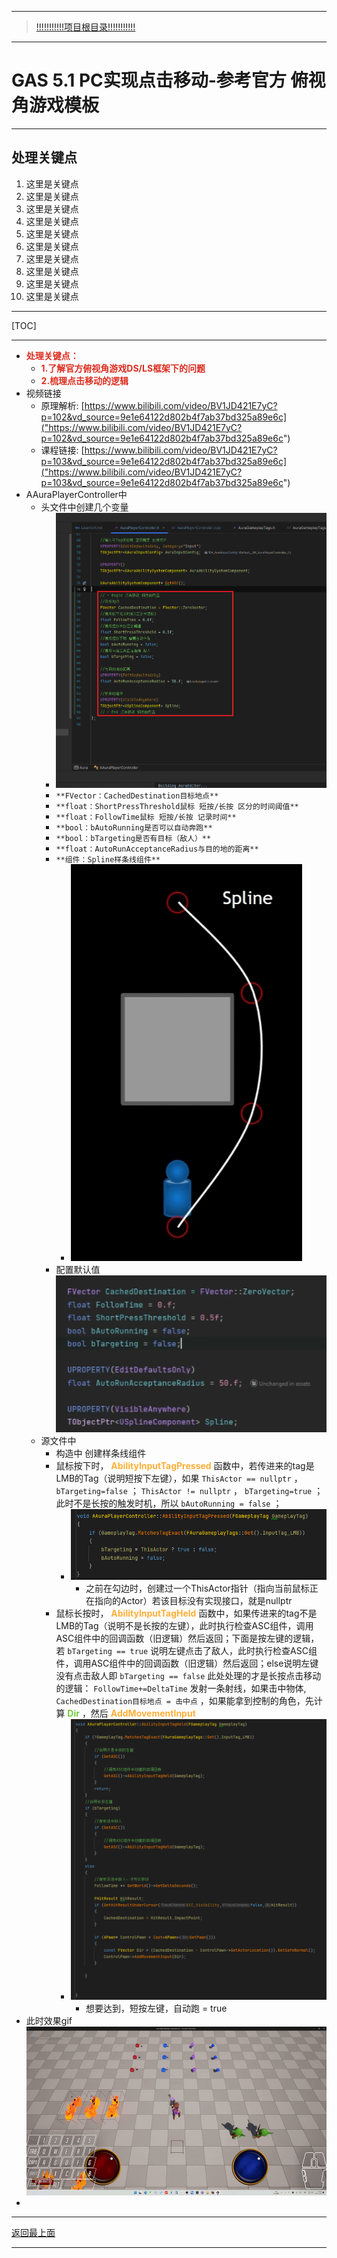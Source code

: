 ___________________________________________________________________________________________
> [!!!!!!!!!!!项目根目录!!!!!!!!!!!](./!!!!!!!!!!!项目目录!!!!!!!!!!!.md)

___________________________________________________________________________________________

# GAS 5.1 PC实现点击移动-参考官方 俯视角游戏模板
___________________________________________________________________________________________
## 处理关键点
1. 这里是关键点
2. 这里是关键点
3. 这里是关键点
4. 这里是关键点
5. 这里是关键点
6. 这里是关键点
7. 这里是关键点
8. 这里是关键点
9. 这里是关键点
10. 这里是关键点
___________________________________________________________________________________________

[TOC]

___________________________________________________________________________________________

- <font color=#DC2D1E>**处理关键点：**</font>
    - <font color=#DC2D1E>**1.了解官方俯视角游戏DS/LS框架下的问题**</font>
    - <font color=#DC2D1E>**2.梳理点击移动的逻辑**</font>
- 视频链接
    - 原理解析: [https://www.bilibili.com/video/BV1JD421E7yC?p=102&vd_source=9e1e64122d802b4f7ab37bd325a89e6c]("https://www.bilibili.com/video/BV1JD421E7yC?p=102&vd_source=9e1e64122d802b4f7ab37bd325a89e6c")
    - 课程链接: [https://www.bilibili.com/video/BV1JD421E7yC?p=103&vd_source=9e1e64122d802b4f7ab37bd325a89e6c]("https://www.bilibili.com/video/BV1JD421E7yC?p=103&vd_source=9e1e64122d802b4f7ab37bd325a89e6c")
- AAuraPlayerController中
    - 头文件中创建几个变量
        -  ![图片](https://github.com/liyunlong618/MyNote/blob/master/%E8%99%9A%E5%B9%BBC++/%E6%A8%A1%E5%9D%97/GAS/GAS%E7%AC%AC%E4%BA%8C%E5%AD%A3-%E6%9A%97%E9%BB%91%E7%A0%B4%E5%9D%8F%E7%A5%9ELike%E6%B8%B8%E6%88%8F/%E9%85%8D%E5%9B%BE/GAS_5.1/GAS%205.1%20PC%E5%AE%9E%E7%8E%B0%E7%82%B9%E5%87%BB%E7%A7%BB%E5%8A%A8-%E5%8F%82%E8%80%83%E5%AE%98%E6%96%B9%20%E4%BF%AF%E8%A7%86%E8%A7%92%E6%B8%B8%E6%88%8F%E6%A8%A1%E6%9D%BF-%E5%B9%95%E5%B8%83%E5%9B%BE%E7%89%87-198225-532153.png?raw=true)
        - `**FVector：CachedDestination目标地点**`
        - `**float：ShortPressThreshold鼠标 短按/长按 区分的时间阈值**`
        - `**float：FollowTime鼠标 短按/长按 记录时间**`
        - `**bool：bAutoRunning是否可以自动奔跑**`
        - `**bool：bTargeting是否有目标（敌人）**`
        - `**float：AutoRunAcceptanceRadius与目的地的距离**`
        - `**组件：Spline样条线组件**`
            -  ![图片](https://github.com/liyunlong618/MyNote/blob/master/%E8%99%9A%E5%B9%BBC++/%E6%A8%A1%E5%9D%97/GAS/GAS%E7%AC%AC%E4%BA%8C%E5%AD%A3-%E6%9A%97%E9%BB%91%E7%A0%B4%E5%9D%8F%E7%A5%9ELike%E6%B8%B8%E6%88%8F/%E9%85%8D%E5%9B%BE/GAS_5.1/GAS%205.1%20PC%E5%AE%9E%E7%8E%B0%E7%82%B9%E5%87%BB%E7%A7%BB%E5%8A%A8-%E5%8F%82%E8%80%83%E5%AE%98%E6%96%B9%20%E4%BF%AF%E8%A7%86%E8%A7%92%E6%B8%B8%E6%88%8F%E6%A8%A1%E6%9D%BF-%E5%B9%95%E5%B8%83%E5%9B%BE%E7%89%87-389897-312219.png?raw=true)
        - 配置默认值 ![图片](https://github.com/liyunlong618/MyNote/blob/master/%E8%99%9A%E5%B9%BBC++/%E6%A8%A1%E5%9D%97/GAS/GAS%E7%AC%AC%E4%BA%8C%E5%AD%A3-%E6%9A%97%E9%BB%91%E7%A0%B4%E5%9D%8F%E7%A5%9ELike%E6%B8%B8%E6%88%8F/%E9%85%8D%E5%9B%BE/GAS_5.1/GAS%205.1%20PC%E5%AE%9E%E7%8E%B0%E7%82%B9%E5%87%BB%E7%A7%BB%E5%8A%A8-%E5%8F%82%E8%80%83%E5%AE%98%E6%96%B9%20%E4%BF%AF%E8%A7%86%E8%A7%92%E6%B8%B8%E6%88%8F%E6%A8%A1%E6%9D%BF-%E5%B9%95%E5%B8%83%E5%9B%BE%E7%89%87-206031-286271.png?raw=true)
    - 源文件中
        - 构造中 创建样条线组件
        - 鼠标按下时， <font color=#FFAF38>**AbilityInputTagPressed**</font> 函数中，若传进来的tag是LMB的Tag（说明短按下左键），如果 `ThisActor == nullptr` ， `bTargeting=false` ； `ThisActor != nullptr` ， `bTargeting=true` ；此时不是长按的触发时机，所以 `bAutoRunning = false` ；
            -  ![图片](https://github.com/liyunlong618/MyNote/blob/master/%E8%99%9A%E5%B9%BBC++/%E6%A8%A1%E5%9D%97/GAS/GAS%E7%AC%AC%E4%BA%8C%E5%AD%A3-%E6%9A%97%E9%BB%91%E7%A0%B4%E5%9D%8F%E7%A5%9ELike%E6%B8%B8%E6%88%8F/%E9%85%8D%E5%9B%BE/GAS_5.1/GAS%205.1%20PC%E5%AE%9E%E7%8E%B0%E7%82%B9%E5%87%BB%E7%A7%BB%E5%8A%A8-%E5%8F%82%E8%80%83%E5%AE%98%E6%96%B9%20%E4%BF%AF%E8%A7%86%E8%A7%92%E6%B8%B8%E6%88%8F%E6%A8%A1%E6%9D%BF-%E5%B9%95%E5%B8%83%E5%9B%BE%E7%89%87-298057-721158.png?raw=true)
                - 之前在勾边时，创建过一个ThisActor指针（指向当前鼠标正在指向的Actor）若该目标没有实现接口，就是nullptr
        - 鼠标长按时， <font color=#FFAF38>**AbilityInputTagHeld**</font> 函数中，如果传进来的tag不是LMB的Tag（说明不是长按的左键），此时执行检查ASC组件，调用ASC组件中的回调函数（旧逻辑）然后返回；下面是按左键的逻辑，若 `bTargeting == true` 说明左键点击了敌人，此时执行检查ASC组件，调用ASC组件中的回调函数（旧逻辑）然后返回；else说明左键没有点击敌人即 `bTargeting == false` 此处处理的才是长按点击移动的逻辑： `FollowTime+=DeltaTime` 发射一条射线，如果击中物体, `CachedDestination目标地点 = 击中点` ，如果能拿到控制的角色，先计算 <font color=#75C940>**Dir**</font> ，然后 <font color=#FFAF38>**AddMovementInput**</font>
            -  ![图片](https://github.com/liyunlong618/MyNote/blob/master/%E8%99%9A%E5%B9%BBC++/%E6%A8%A1%E5%9D%97/GAS/GAS%E7%AC%AC%E4%BA%8C%E5%AD%A3-%E6%9A%97%E9%BB%91%E7%A0%B4%E5%9D%8F%E7%A5%9ELike%E6%B8%B8%E6%88%8F/%E9%85%8D%E5%9B%BE/GAS_5.1/GAS%205.1%20PC%E5%AE%9E%E7%8E%B0%E7%82%B9%E5%87%BB%E7%A7%BB%E5%8A%A8-%E5%8F%82%E8%80%83%E5%AE%98%E6%96%B9%20%E4%BF%AF%E8%A7%86%E8%A7%92%E6%B8%B8%E6%88%8F%E6%A8%A1%E6%9D%BF-%E5%B9%95%E5%B8%83%E5%9B%BE%E7%89%87-359080-13488.png?raw=true)
                - 想要达到，短按左键，自动跑 = true
- 此时效果gif ![图片](https://github.com/liyunlong618/MyNote/blob/master/%E8%99%9A%E5%B9%BBC++/%E6%A8%A1%E5%9D%97/GAS/GAS%E7%AC%AC%E4%BA%8C%E5%AD%A3-%E6%9A%97%E9%BB%91%E7%A0%B4%E5%9D%8F%E7%A5%9ELike%E6%B8%B8%E6%88%8F/%E9%85%8D%E5%9B%BE/GAS_5.1/GAS%205.1%20PC%E5%AE%9E%E7%8E%B0%E7%82%B9%E5%87%BB%E7%A7%BB%E5%8A%A8-%E5%8F%82%E8%80%83%E5%AE%98%E6%96%B9%20%E4%BF%AF%E8%A7%86%E8%A7%92%E6%B8%B8%E6%88%8F%E6%A8%A1%E6%9D%BF-%E5%B9%95%E5%B8%83%E5%9B%BE%E7%89%87-291019-98446.gif?raw=true)
- 

___________________________________________________________________________________________

[返回最上面](#处理关键点)
___________________________________________________________________________________________